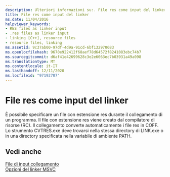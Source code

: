 ```yaml
---
description: Ulteriori informazioni su:. File res come input del linker
title: File res come input del linker
ms.date: 11/04/2016
helpviewer_keywords:
- RES files as linker input
- .res files as linker input
- linking [C++], resource files
- resource files, linking
ms.assetid: 9c37ab00-97df-4d9a-91cd-6bf132970683
ms.openlocfilehash: 9670e922412f68aef78d64572f8241083ebc74b7
ms.sourcegitcommit: d6af41e42699628c3e2e6063ec7b03931a49a098
ms.translationtype: MT
ms.contentlocale: it-IT
ms.lasthandoff: 12/11/2020
ms.locfileid: "97192707"
---
```

# <a name="res-files-as-linker-input"></a>File res come input del linker

È possibile specificare un file con estensione res durante il collegamento di un programma. Il file con estensione res viene creato dal compilatore di risorse (RC). Il collegamento converte automaticamente i file res in COFF. Lo strumento CVTRES.exe deve trovarsi nella stessa directory di LINK.exe o in una directory specificata nella variabile di ambiente PATH.

## <a name="see-also"></a>Vedi anche

[File di input collegamento](link-input-files.md)<br/>
[Opzioni del linker MSVC](linker-options.md)

